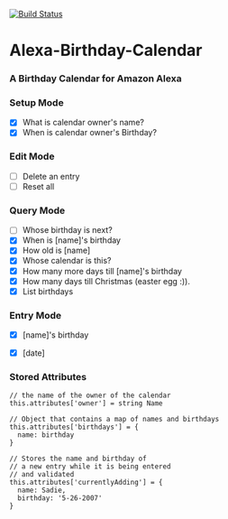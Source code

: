 [![Build Status](https://travis-ci.org/sscinader/Alexa-Birthday-Calendar.svg?branch=master)](https://travis-ci.org/sscinader/Alexa-Birthday-Calendar)
# Alexa-Birthday-Calendar
### A Birthday Calendar for Amazon Alexa

### Setup Mode
- [x] What is calendar owner's  name?
- [x] When is calendar owner's Birthday?

### Edit Mode
- [ ] Delete an entry
- [ ] Reset all

### Query Mode
- [ ] Whose birthday is next?
- [x] When is [name]'s birthday
- [x] How old is [name]
- [x] Whose calendar is this?
- [x] How many more days till [name]'s birthday
- [x] How many days till Christmas (easter egg :)).
- [x] List birthdays

### Entry Mode
- [x] [name]'s birthday
- [x] [date]


### Stored Attributes

```
// the name of the owner of the calendar
this.attributes['owner'] = string Name

// Object that contains a map of names and birthdays
this.attributes['birthdays'] = {
  name: birthday
}

// Stores the name and birthday of
// a new entry while it is being entered
// and validated
this.attributes['currentlyAdding'] = {
  name: Sadie,
  birthday: '5-26-2007'
}
```
